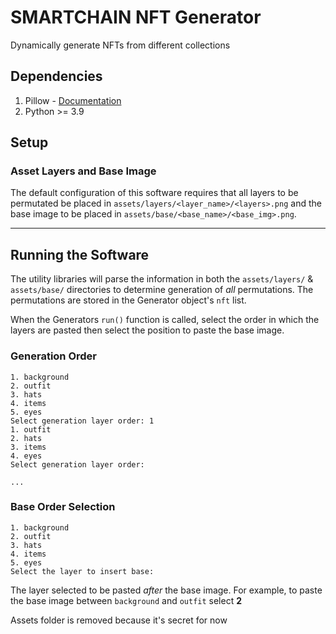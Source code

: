 # SMARTCHAIN NFT Generator
Dynamically generate NFTs from different collections

## Dependencies
1. Pillow - [Documentation](https://pillow.readthedocs.io/en/stable/)
2. Python >= 3.9
## Setup

### Asset Layers and Base Image
The default configuration of this software requires that all layers to be permutated be placed in `assets/layers/<layer_name>/<layers>.png` and the base image to be placed in `assets/base/<base_name>/<base_img>.png`.

---

## Running the Software
The utility libraries will parse the information in both the `assets/layers/` & `assets/base/` directories to determine generation of *all* permutations. The permutations are stored in the Generator object's `nft` list.

When the Generators `run()` function is called, select the order in which the layers are pasted then select the position to paste the base image.

### Generation Order 
```
1. background 
2. outfit
3. hats
4. items
5. eyes
Select generation layer order: 1
1. outfit
2. hats
3. items
4. eyes
Select generation layer order: 

...

```

### Base Order Selection
```
1. background 
2. outfit
3. hats
4. items
5. eyes
Select the layer to insert base: 
```
The layer selected to be pasted *after* the base image. For example, to paste the base image between ```background``` and ```outfit``` select **2**

Assets folder is removed because it's secret for now